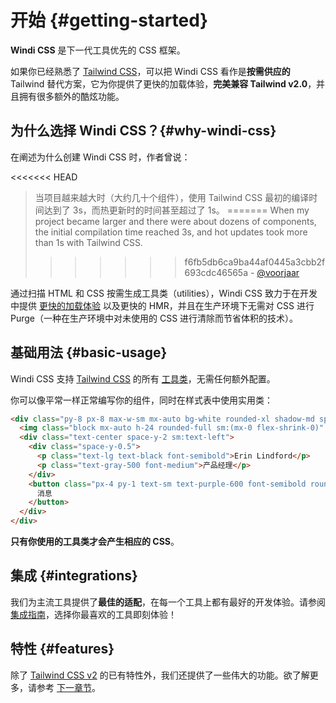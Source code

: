 [tailwind css]: https://tailwindcss.com/docs
[tailwind css v2]: https://blog.tailwindcss.com/tailwindcss-v2
[discussions]: https://github.com/windicss/windicss/discussions
[GitHub Issues]: https://github.com/windicss/windicss/issues?q=is%3Aissue+is%3Aopen+sort%3Aupdated-desc
[GitHub Discussions]: https://github.com/windicss/windicss/discussions
[autoprefixer]: https://autoprefixer.github.io/
[utilities reference]: /utilities/
[utilities]: /utilities/
[directives]: /features/directives

[video comparison]: https://twitter.com/antfu7/status/1361398324587163648
[options]: /guide/configuration
[features]: /features/

# 开始 {#getting-started}

**Windi CSS** 是下一代工具优先的 CSS 框架。

如果你已经熟悉了 [Tailwind CSS]，可以把 Windi CSS 看作是**按需供应的** Tailwind 替代方案，它为你提供了更快的加载体验，**完美兼容 Tailwind v2.0**，并且拥有很多额外的酷炫功能。

## 为什么选择 Windi CSS？{#why-windi-css}

在阐述为什么创建 Windi CSS 时，作者曾说：

<<<<<<< HEAD
> 当项目越来越大时（大约几十个组件），使用 Tailwind CSS 最初的编译时间达到了 3s，而热更新时的时间甚至超过了 1s。
=======
> When my project became larger and there were about dozens of components, the initial compilation time reached 3s, and hot updates took more than 1s with Tailwind CSS.
>>>>>>> f6fb5db6ca9ba44af0445a3cbb2f693cdc46565a
> \- [@voorjaar](https://github.com/voorjaar)

通过扫描 HTML 和 CSS 按需生成工具类（utilities），Windi CSS 致力于在开发中提供 [更快的加载体验][video comparison] 以及更快的 HMR，并且在生产环境下无需对 CSS 进行 Purge（一种在生产环境中对未使用的 CSS 进行清除而节省体积的技术）。

## 基础用法 {#basic-usage}

Windi CSS 支持 [Tailwind CSS] 的所有 [工具类][utilities]，无需任何额外配置。

你可以像平常一样正常编写你的组件，同时在样式表中使用实用类：

```html
<div class="py-8 px-8 max-w-sm mx-auto bg-white rounded-xl shadow-md space-y-2 sm:(py-4 flex items-center space-y-0 space-x-6)">
  <img class="block mx-auto h-24 rounded-full sm:(mx-0 flex-shrink-0)" src="/img/erin-lindford.jpg" alt="Woman's Face" />
  <div class="text-center space-y-2 sm:text-left">
    <div class="space-y-0.5">
      <p class="text-lg text-black font-semibold">Erin Lindford</p>
      <p class="text-gray-500 font-medium">产品经理</p>
    </div>
    <button class="px-4 py-1 text-sm text-purple-600 font-semibold rounded-full border border-purple-200 hover:(text-white bg-purple-600 border-transparent) focus:(outline-none ring-2 ring-purple-600 ring-offset-2)">
      消息
    </button>
  </div>
</div>
```

**只有你使用的工具类才会产生相应的 CSS**。

## 集成 {#integrations}

我们为主流工具提供了**最佳的适配**，在每一个工具上都有最好的开发体验。请参阅 [集成指南](/guide/installation)，选择你最喜欢的工具即刻体验！

## 特性 {#features}

除了 [Tailwind CSS v2][tailwind css v2] 的已有特性外，我们还提供了一些伟大的功能。欲了解更多，请参考 [下一章节][features]。
